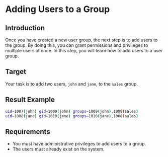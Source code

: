 # Adding Users to a Group

## Introduction

Once you have created a new user group, the next step is to add users to the group. By doing this, you can grant permissions and privileges to multiple users at once. In this step, you will learn how to add users to a user group.

## Target

Your task is to add two users, `john` and `jane`, to the `sales` group.

## Result Example

```bash
uid=1007(john) gid=1009(john) groups=1009(john),1008(sales)
uid=1008(jane) gid=1010(jane) groups=1010(jane),1008(sales)
```

## Requirements

- You must have administrative privileges to add users to a group.
- The users must already exist on the system.
